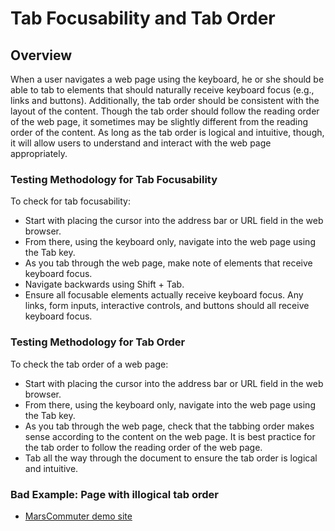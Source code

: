 # Tab Focusability and Tab Order

## Overview

When a user navigates a web page using the keyboard, he or she should be able to tab to elements that should naturally receive keyboard focus (e.g., links and buttons). Additionally, the tab order should be consistent with the layout of the content. Though the tab order should follow the reading order of the web page, it sometimes may be slightly different from the reading order of the content. As long as the tab order is logical and intuitive, though, it will allow users to understand and interact with the web page appropriately.

### Testing Methodology for Tab Focusability

To check for tab focusability:

- Start with placing the cursor into the address bar or URL field in the web browser.
- From there, using the keyboard only, navigate into the web page using the Tab key.
- As you tab through the web page, make note of elements that receive keyboard focus.
- Navigate backwards using Shift + Tab.
- Ensure all focusable elements actually receive keyboard focus. Any links, form inputs, interactive controls, and buttons should all receive keyboard focus.

### Testing Methodology for Tab Order

To check the tab order of a web page:

- Start with placing the cursor into the address bar or URL field in the web browser.
- From there, using the keyboard only, navigate into the web page using the Tab key.
- As you tab through the web page, check that the tabbing order makes sense according to the content on the web page. It is best practice for the tab order to follow the reading order of the web page.
- Tab all the way through the document to ensure the tab order is logical and intuitive.

### Bad Example: Page with illogical tab order

- [MarsCommuter demo site](https://dequeuniversity.com/demo/mars/)
